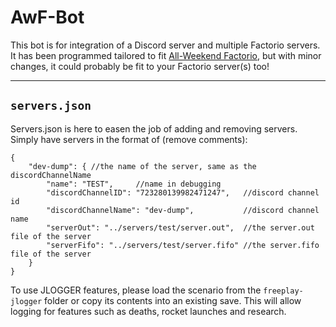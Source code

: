 # AwF-Bot
This bot is for integration of a Discord server and multiple Factorio servers. It has been programmed tailored to fit [All-Weekend Factorio](awf.yt), but with minor changes, it could probably be fit to your Factorio server(s) too!


---
## `servers.json`
Servers.json is here to easen the job of adding and removing servers. Simply have servers in the format of (remove comments):
```
{
    "dev-dump": { //the name of the server, same as the discordChannelName
        "name": "TEST",     //name in debugging
        "discordChannelID": "723280139982471247",   //discord channel id
        "discordChannelName": "dev-dump",           //discord channel name
        "serverOut": "../servers/test/server.out",  //the server.out file of the server
        "serverFifo": "../servers/test/server.fifo" //the server.fifo file of the server
    }
}
```

To use JLOGGER features, please load the scenario from the `freeplay-jlogger` folder or copy its contents into an existing save. This will allow logging for features such as deaths, rocket launches and research.

